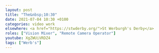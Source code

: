 ```yaml
---
layout: post
title: "The&nbsp;10:30"
date: 2021-07-04 10:30 +0100
categories: video work
elsewhere: <a href="https://stwderby.org/">St Werburgh's Derby</a>
roles: ["Vision Mixer", "Remote Camera Operator"]
youtube: XgZWUiVRDZ4
tags: ["Werb's"]
---
```

